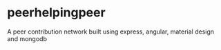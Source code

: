 # peerhelpingpeer
A peer contribution network built using express, angular, material design and mongodb 
